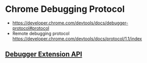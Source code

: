 # Chrome Debugging Protocol

- https://developer.chrome.com/devtools/docs/debugger-protocol#protocol
- Remote debugging protocol https://developer.chrome.com/devtools/docs/protocol/1.1/index

## [Debugger Extension API](https://developer.chrome.com/extensions/debugger)

